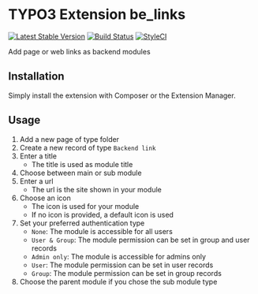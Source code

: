 # TYPO3 Extension be_links

[![Latest Stable Version](https://img.shields.io/packagist/v/cpsit/be-links.svg)](https://packagist.org/packages/cpsit/be-links)
[![Build Status](https://img.shields.io/travis/CPS-IT/be_links/master.svg)](https://travis-ci.org/CPS-IT/be_links)
[![StyleCI](https://styleci.io/repos/22637917/shield?branch=master)](https://styleci.io/repos/22637917)

Add page or web links as backend modules

## Installation

Simply install the extension with Composer or the Extension Manager.

## Usage

1. Add a new page of type folder
2. Create a new record of type `Backend link` 
3. Enter a title
    - The title is used as module title
4. Choose between main or sub module
5. Enter a url
    - The url is the site shown in your module
6. Choose an icon
    - The icon is used for your module
    - If no icon is provided, a default icon is used
7. Set your preferred authentication type
    - `None`: The module is accessible for all users
    - `User & Group`: The module permission can be set in group and user records
    - `Admin only`: The module is accessible for admins only
    - `User`: The module permission can be set in user records
    - `Group`: The module permission can be set in group records
8. Choose the parent module if you chose the sub module type
